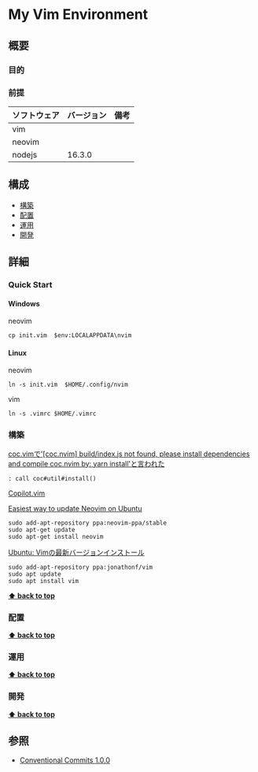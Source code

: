 # My Vim Environment
## 概要

### 目的

### 前提

| ソフトウェア | バージョン | 備考 |
| :----------- | :--------- | :--- |
| vim          |     |      |
| neovim       |     |      |
| nodejs       | 16.3.0    |      |

## 構成

- [構築](#構築)
- [配置](#配置)
- [運用](#運用)
- [開発](#開発)

## 詳細

### Quick Start

#### Windows

neovim

```
cp init.vim  $env:LOCALAPPDATA\nvim
```
#### Linux

neovim

```
ln -s init.vim  $HOME/.config/nvim
```

vim

```
ln -s .vimrc $HOME/.vimrc
```

### 構築


[coc.vimで'[coc.nvim] build/index.js not found, please install dependencies and compile coc.nvim by: yarn install'と言われた](https://qiita.com/Taichi-yzrh/items/5868e618c82e328c89f6)
```vim
: call coc#util#install()
```

[Copilot.vim](https://github.com/github/copilot.vim)

[Easiest way to update Neovim on Ubuntu](https://medium.com/@leonardormlins/easiest-way-to-update-neovim-on-ubuntu-a283c66d5322)
```
sudo add-apt-repository ppa:neovim-ppa/stable
sudo apt-get update
sudo apt-get install neovim
```
[Ubuntu: Vimの最新バージョンインストール](https://qiita.com/Fell/items/8619385da8e09a59c787)
```
sudo add-apt-repository ppa:jonathonf/vim
sudo apt update
sudo apt install vim
```

**[⬆ back to top](#構成)**

### 配置

**[⬆ back to top](#構成)**

### 運用

**[⬆ back to top](#構成)**

### 開発

**[⬆ back to top](#構成)**

## 参照
- [Conventional Commits 1.0.0](https://www.conventionalcommits.org/ja/v1.0.0/)